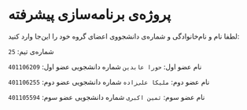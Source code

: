 # پروژه‌ی برنامه‌سازی پیشرفته
لطفا نام و نام‌خانوادگی و شماره‌ی دانشجووی اعضای گروه خود را این‌جا وارد کنید:

شماره‌ی تیم: `25`

نام عضو اول: `حورا عابدین`
شماره دانشجویی عضو اول: `401106209`

نام عضو دوم: `ملیکا علی‌زاده`
شماره دانشجویی عضو دوم: `401106255`

نام عضو سوم: `ثمین اکبری`
شماره دانشجویی عضو سوم: `401105594`
